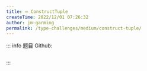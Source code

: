 ```yaml
---
title: ➖ ConstructTuple
createTime: 2022/12/01 07:26:32
author: jm-garming
permalink: /type-challenges/medium/construct-tuple/
---
```


::: info 题目
Github: []()

```ts

```

:::
